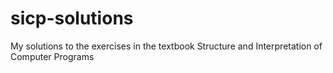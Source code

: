 # sicp-solutions
My solutions to the exercises in the textbook Structure and Interpretation of Computer Programs
